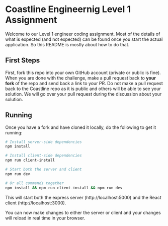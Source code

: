 # Coastline Engineernig Level 1 Assignment

Welcome to our Level 1 engineer coding assignment. Most of the details of what is expected (and not expected) can be found once you start the actual application. So this README is mostly about how to do that.

## First Steps

First, fork this repo into your own GitHub account (private or public is fine). When you are done with the challenge, make a pull request back to **your fork** of the repo and send back a link to your PR. Do not make a pull request back to the Coastline repo as it is public and others will be able to see your solution. We will go over your pull request during the discussion about your solution.

## Running

Once you have a fork and have cloned it locally, do the following to get it running:

```bash
# Install server-side dependencies
npm install

# Install client-side dependencies
npm run client-install

# Start both the server and client
npm run dev

# Or all commands together
npm install && npm run client-install && npm run dev
```

This will start both the express server (http://localhost:5000) and the React client (http://localhost:3000).

You can now make changes to either the server or client and your changes will reload in real time in your browser.
